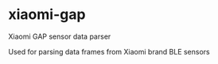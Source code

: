 # xiaomi-gap
Xiaomi GAP sensor data parser

Used for parsing data frames from Xiaomi brand BLE sensors
